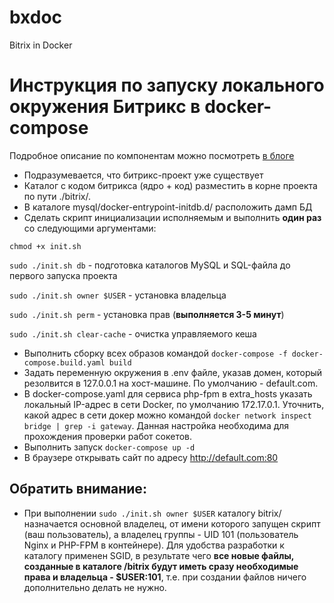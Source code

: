 # bxdoc
Bitrix in Docker

# Инструкция по запуску локального окружения Битрикс в docker-compose
Подробное описание по компонентам можно посмотреть [в блоге](https://it-lux.ru/%D0%B1%D0%B8%D1%82%D1%80%D0%B8%D0%BA%D1%81-%D0%B2-docker/)

- Подразумевается, что битрикс-проект уже существует
- Каталог с кодом битрикса (ядро + код) разместить в корне проекта по пути ./bitrix/.
- В каталоге mysql/docker-entrypoint-initdb.d/ расположить дамп БД
- Сделать скрипт инициализации исполняемым и выполнить **один раз** со следующими аргументами:

`chmod +x init.sh`

`sudo ./init.sh db` - подготовка каталогов MySQL и SQL-файла до первого запуска проекта

`sudo ./init.sh owner $USER` - установка владельца

`sudo ./init.sh perm` - установка прав (**выполняется 3-5 минут**)

`sudo ./init.sh clear-cache` - очистка управляемого кеша

- Выполнить сборку всех образов командой `docker-compose -f docker-compose.build.yaml build`
- Задать переменную окружения в .env файле, указав домен, который резолвится в 127.0.0.1 на хост-машине. По умолчанию - default.com.
- В docker-compose.yaml для сервиса php-fpm в extra_hosts указать локальный IP-адрес в сети Docker, по умолчанию 172.17.0.1. Уточнить, какой адрес в сети докер можно командой `docker network inspect bridge | grep -i gateway`. Данная настройка необходима для прохождения проверки работ сокетов.
- Выполнить запуск `docker-compose up -d`
- В браузере открывать сайт по адресу http://default.com:80

## Обратить внимание:
- При выполнении `sudo ./init.sh owner $USER` каталогу bitrix/ назначается основной владелец, от имени которого запущен скрипт (ваш пользователь), а владелец группы - UID 101 (пользователь Nginx и PHP-FPM в контейнере). Для удобства разработки к каталогу применен SGID, в результате чего **все новые файлы, созданные в каталоге /bitrix будут иметь сразу необходимые права и владельца  - $USER:101**, т.е. при создании файлов ничего дополнительно делать не нужно.
